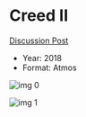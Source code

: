 # Creed II

[Discussion Post](https://www.avsforum.com/threads/bass-eq-for-filtered-movies.2995212/post-57627084)

* Year: 2018
* Format: Atmos

![img 0](https://i.imgur.com/7q3g4wE.jpg)

![img 1](https://i.imgur.com/9VvIG7r.png)

